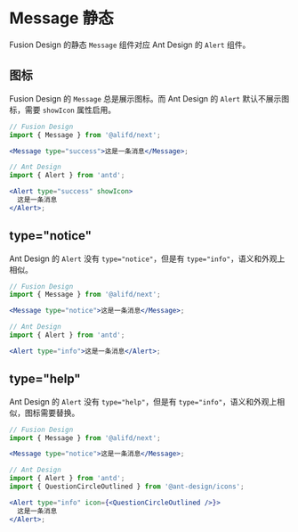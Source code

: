 # Message 静态

Fusion Design 的静态 `Message` 组件对应 Ant Design 的 `Alert` 组件。

## 图标

Fusion Design 的 `Message` 总是展示图标。而 Ant Design 的 `Alert` 默认不展示图标，需要 `showIcon` 属性启用。

```jsx
// Fusion Design
import { Message } from '@alifd/next';

<Message type="success">这是一条消息</Message>;
```

```jsx
// Ant Design
import { Alert } from 'antd';

<Alert type="success" showIcon>
  这是一条消息
</Alert>;
```

## type="notice"

Ant Design 的 `Alert` 没有 `type="notice"`，但是有 `type="info"`，语义和外观上相似。

```jsx
// Fusion Design
import { Message } from '@alifd/next';

<Message type="notice">这是一条消息</Message>;
```

```jsx
// Ant Design
import { Alert } from 'antd';

<Alert type="info">这是一条消息</Alert>;
```

## type="help"

Ant Design 的 `Alert` 没有 `type="help"`，但是有 `type="info"`，语义和外观上相似，图标需要替换。

```jsx
// Fusion Design
import { Message } from '@alifd/next';

<Message type="notice">这是一条消息</Message>;
```

```jsx
// Ant Design
import { Alert } from 'antd';
import { QuestionCircleOutlined } from '@ant-design/icons';

<Alert type="info" icon={<QuestionCircleOutlined />}>
  这是一条消息
</Alert>;
```

